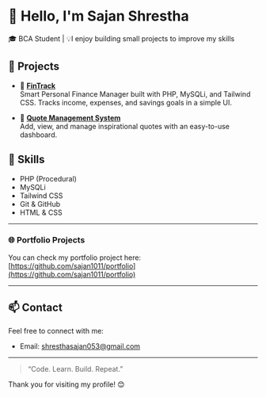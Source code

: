 # 👋 Hello, I'm Sajan Shrestha

🎓 BCA Student | 💡I enjoy building small projects to improve my skills

## 💼 Projects
- 🔹 **[FinTrack](https://github.com/sajan1011/Fintrack)**  
  Smart Personal Finance Manager built with PHP, MySQLi, and Tailwind CSS. Tracks income, expenses, and savings goals in a simple UI.

- 🔹 **[Quote Management System](https://github.com/sajan1011/Quote-Management)**  
  Add, view, and manage inspirational quotes with an easy-to-use dashboard.

## 🚀 Skills
- PHP (Procedural)
- MySQLi
- Tailwind CSS
- Git & GitHub
- HTML & CSS
---
### 🌐 Portfolio Projects

You can check my portfolio project here:  
[https://github.com/sajan1011/portfolio](https://github.com/sajan1011/portfolio)

---



## 📫 Contact

Feel free to connect with me:

- Email: shresthasajan053@gmail.com

---

> “Code. Learn. Build. Repeat.”

 Thank you for visiting my profile! 😊


